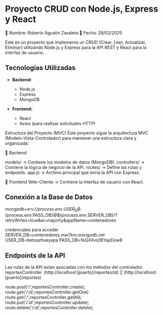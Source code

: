 # Proyecto CRUD con Node.js, Express y React
📌 Nombre: Roberto Agustin Zavaleta
📅 Fecha: 28/02/2025

Este es un proyecto que implementa un CRUD (Crear, Leer, Actualizar, Eliminar) utilizando Node.js y Express para la API REST y React para la interfaz de usuario.

## Tecnologías Utilizadas

- **Backend:**
  - Node.js
  - Express
  - MongoDB

- **Frontend:**
  - React
  - Axios (para realizar solicitudes HTTP)

Estructura del Proyecto (MVC)
Este proyecto sigue la arquitectura MVC (Modelo-Vista-Controlador) para mantener una estructura clara y organizada:

📂 Backend

models/ → Contiene los modelos de datos (MongoDB).
controllers/ → Contiene la lógica de negocio de la API.
routes/ → Define las rutas y endpoints.
app.js → Archivo principal que inicia la API con Express.

📂 Frontend
 Web-Cliente → Contiene la interfaz de usuario con React.

## Conexión a la Base de Datos
mongodb+srv://${process.env.USER_DB}:${process.env.PASS_DB}@${process.env.SERVER_DB}/?retryWrites=true&w=majority&appName=contenedores

credenciales para acceder
SERVER_DB=contenedores.mw7km.mongodb.net
USER_DB=betoazhueyapa
PASS_DB=feQ4Xvq1BYapDow8
## Endpoints de la API
Las rutas de la API están asociadas con los métodos del controlador reportesController.
(http://localhost:[puerto]/reportes/id) ||  (http://localhost:[puerto]/reportes)

route.post('/',reportesController.create);
route.get('/:id',reportesController.getOne) 
route.get('/',reportesController.getAll);  
route.put('/:id',reportesController.update); 
route.delete('/:id',reportesController.delete);








